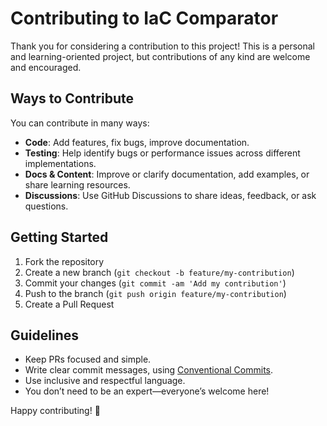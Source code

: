 # Contributing to IaC Comparator

Thank you for considering a contribution to this project! This is a personal and learning-oriented project, but contributions of any kind are welcome and encouraged.

## Ways to Contribute

You can contribute in many ways:

- **Code**: Add features, fix bugs, improve documentation.
- **Testing**: Help identify bugs or performance issues across different implementations.
- **Docs & Content**: Improve or clarify documentation, add examples, or share learning resources.
- **Discussions**: Use GitHub Discussions to share ideas, feedback, or ask questions.

## Getting Started

1. Fork the repository
2. Create a new branch (`git checkout -b feature/my-contribution`)
3. Commit your changes (`git commit -am 'Add my contribution'`)
4. Push to the branch (`git push origin feature/my-contribution`)
5. Create a Pull Request

## Guidelines

- Keep PRs focused and simple.
- Write clear commit messages, using [Conventional Commits](https://www.conventionalcommits.org/en/v1.0.0/).
- Use inclusive and respectful language.
- You don’t need to be an expert—everyone’s welcome here!

Happy contributing! 🚀
